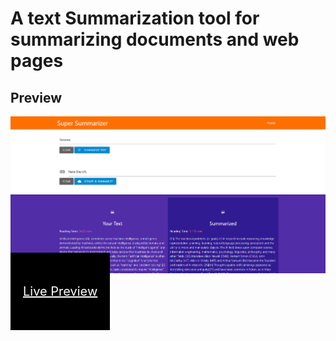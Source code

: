 # A text Summarization tool for summarizing documents and web pages

## Preview

![Output](screenshot.png)

<a style="padding:50px 20px;color:white;background:black;font-size:20px;" href="http://supersummarizer.herokuapp.com">Live Preview</a>
